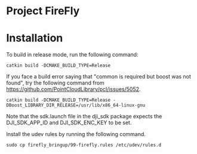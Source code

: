 # Project FireFly

# Installation
To build in release mode, run the following command:

    catkin build -DCMAKE_BUILD_TYPE=Release

If you face a build error saying that "common is required but boost was not found", try the following command from https://github.com/PointCloudLibrary/pcl/issues/5052. 

    catkin build -DCMAKE_BUILD_TYPE=Release -DBoost_LIBRARY_DIR_RELEASE=/usr/lib/x86_64-linux-gnu

Note that the sdk.launch file in the dji_sdk package expects the DJI_SDK_APP_ID and DJI_SDK_ENC_KEY to be set.

Install the udev rules by running the following command.

    sudo cp firefly_bringup/99-firefly.rules /etc/udev/rules.d
